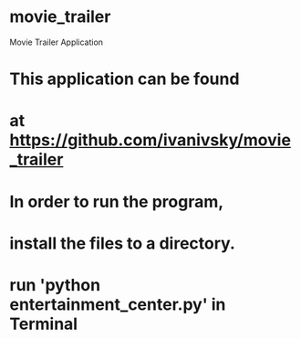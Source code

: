 # movie_trailer
Movie Trailer Application
# This application can be found
# at https://github.com/ivanivsky/movie_trailer

# In order to run the program,
# install the files to a directory. 

# run 'python entertainment_center.py' in Terminal

